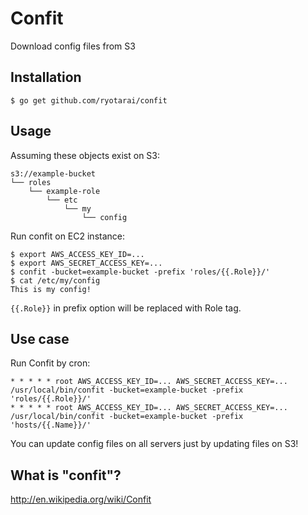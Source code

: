 Confit
======

Download config files from S3

Installation
------------

```
$ go get github.com/ryotarai/confit
```

Usage
-----

Assuming these objects exist on S3:

```
s3://example-bucket
└── roles
    └── example-role
        └── etc
            └── my
                └── config
```

Run confit on EC2 instance:

```
$ export AWS_ACCESS_KEY_ID=...
$ export AWS_SECRET_ACCESS_KEY=...
$ confit -bucket=example-bucket -prefix 'roles/{{.Role}}/'
$ cat /etc/my/config
This is my config!
```

`{{.Role}}` in prefix option will be replaced with Role tag.

Use case
--------

Run Confit by cron:

```
* * * * * root AWS_ACCESS_KEY_ID=... AWS_SECRET_ACCESS_KEY=... /usr/local/bin/confit -bucket=example-bucket -prefix 'roles/{{.Role}}/'
* * * * * root AWS_ACCESS_KEY_ID=... AWS_SECRET_ACCESS_KEY=... /usr/local/bin/confit -bucket=example-bucket -prefix 'hosts/{{.Name}}/'
```

You can update config files on all servers just by updating files on S3!

What is "confit"?
-----------------

http://en.wikipedia.org/wiki/Confit
